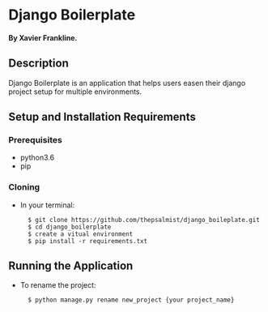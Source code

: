 # Django Boilerplate

#### By Xavier Frankline.

## Description

Django Boilerplate is an application that helps users easen their django project setup for multiple environments.

## Setup and Installation Requirements

### Prerequisites

-   python3.6
-   pip

### Cloning

-   In your terminal:

          $ git clone https://github.com/thepsalmist/django_boileplate.git
          $ cd django_boilerplate
          $ create a vitual environment 
          $ pip install -r requirements.txt

## Running the Application

-   To rename the project:

          $ python manage.py rename new_project {your project_name}
          